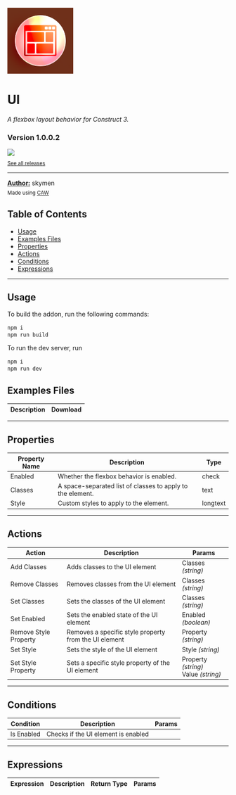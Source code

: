 <img src="./examples/cover.png" width="150" /><br>
# UI
<i>A flexbox layout behavior for Construct 3.</i> <br>
### Version 1.0.0.2

[<img src="https://placehold.co/200x50/4493f8/FFF?text=Download&font=montserrat" width="200"/>](https://github.com/skymen/flexbox/releases/download/flexbox-1.0.0.2.c3addon/flexbox-1.0.0.2.c3addon)
<br>
<sub> [See all releases](https://github.com/skymen/flexbox/releases) </sub> <br>

---
<b><u>Author:</u></b> skymen <br>
<sub>Made using [CAW](https://marketplace.visualstudio.com/items?itemName=skymen.caw) </sub><br>

## Table of Contents
- [Usage](#usage)
- [Examples Files](#examples-files)
- [Properties](#properties)
- [Actions](#actions)
- [Conditions](#conditions)
- [Expressions](#expressions)
---
## Usage
To build the addon, run the following commands:

```
npm i
npm run build
```

To run the dev server, run

```
npm i
npm run dev
```

## Examples Files
| Description | Download |
| --- | --- |

---
## Properties
| Property Name | Description | Type |
| --- | --- | --- |
| Enabled | Whether the flexbox behavior is enabled. | check |
| Classes | A space-separated list of classes to apply to the element. | text |
| Style | Custom styles to apply to the element. | longtext |


---
## Actions
| Action | Description | Params
| --- | --- | --- |
| Add Classes | Adds classes to the UI element | Classes             *(string)* <br> |
| Remove Classes | Removes classes from the UI element | Classes             *(string)* <br> |
| Set Classes | Sets the classes of the UI element | Classes             *(string)* <br> |
| Set Enabled | Sets the enabled state of the UI element | Enabled             *(boolean)* <br> |
| Remove Style Property | Removes a specific style property from the UI element | Property             *(string)* <br> |
| Set Style | Sets the style of the UI element | Style             *(string)* <br> |
| Set Style Property | Sets a specific style property of the UI element | Property             *(string)* <br>Value             *(string)* <br> |


---
## Conditions
| Condition | Description | Params
| --- | --- | --- |
| Is Enabled | Checks if the UI element is enabled |  |


---
## Expressions
| Expression | Description | Return Type | Params
| --- | --- | --- | --- |
